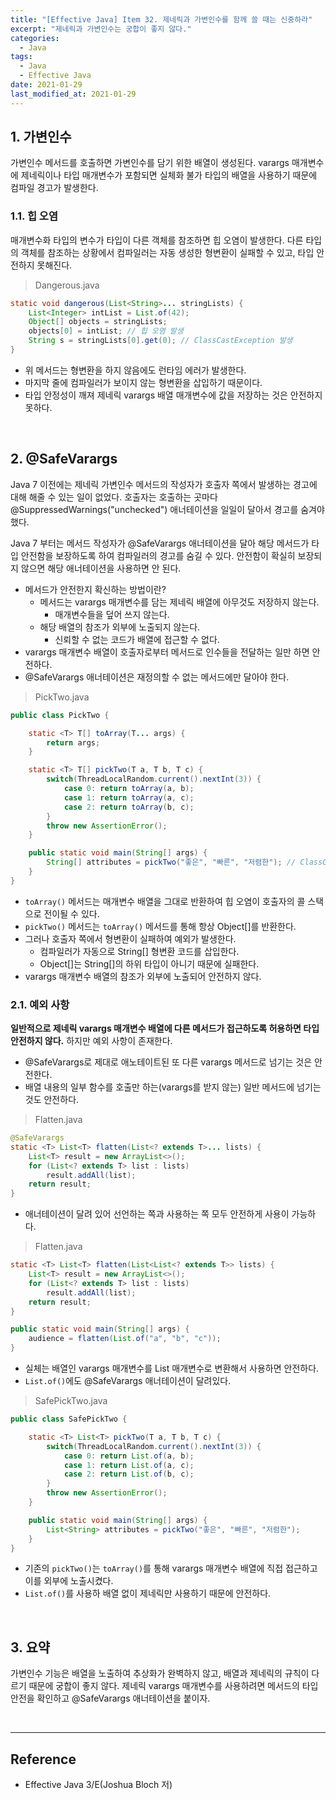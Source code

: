 ```yaml
---
title: "[Effective Java] Item 32. 제네릭과 가변인수를 함께 쓸 때는 신중하라"
excerpt: "제네릭과 가변인수는 궁합이 좋지 않다."
categories:
  - Java
tags:
  - Java
  - Effective Java
date: 2021-01-29
last_modified_at: 2021-01-29
---
```


## 1. 가변인수

가변인수 메서드를 호출하면 가변인수를 담기 위한 배열이 생성된다. varargs 매개변수에 제네릭이나 타입 매개변수가 포함되면 실체화 불가 타입의 배열을 사용하기 때문에 컴파일 경고가 발생한다.

### 1.1. 힙 오염

매개변수화 타입의 변수가 타입이 다른 객체를 참조하면 힙 오염이 발생한다. 다른 타입의 객체를 참조하는 상황에서 컴파일러는 자동 생성한 형변환이 실패할 수 있고, 타입 안전하지 못해진다.

> Dangerous.java

```java
static void dangerous(List<String>... stringLists) {
    List<Integer> intList = List.of(42);
    Object[] objects = stringLists;
    objects[0] = intList; // 힙 오염 발생
    String s = stringLists[0].get(0); // ClassCastException 발생
}
```

* 위 메서드는 형변환을 하지 않음에도 런타임 에러가 발생한다.
* 마지막 줄에 컴파일러가 보이지 않는 형변환을 삽입하기 때문이다.
* 타입 안정성이 깨져 제네릭 varargs 배열 매개변수에 값을 저장하는 것은 안전하지 못하다.

<br>

## 2. @SafeVarargs

Java 7 이전에는 제네릭 가변인수 메서드의 작성자가 호출자 쪽에서 발생하는 경고에 대해 해줄 수 있는 일이 없었다. 호출자는 호출하는 곳마다 @SuppressedWarnings("unchecked") 애너테이션을 일일이 달아서 경고를 숨겨야 했다.

Java 7 부터는 메서드 작성자가 @SafeVarargs 애너테이션을 달아 해당 메서드가 타입 안전함을 보장하도록 하여 컴파일러의 경고를 숨길 수 있다. 안전함이 확실히 보장되지 않으면 해당 애너테이션을 사용하면 안 된다.

* 메서드가 안전한지 확신하는 방법이란?
  * 메서드는 varargs 매개변수를 담는 제네릭 배열에 아무것도 저장하지 않는다.
    * 매개변수들을 덮어 쓰지 않는다.
  * 해당 배열의 참조가 외부에 노출되지 않는다.
    * 신뢰할 수 없는 코드가 배열에 접근할 수 없다.
* varargs 매개변수 배열이 호출자로부터 메서드로 인수들을 전달하는 일만 하면 안전하다.
* @SafeVarargs 애너테이션은 재정의할 수 없는 메서드에만 달아야 한다.

> PickTwo.java

```java
public class PickTwo {

    static <T> T[] toArray(T... args) {
        return args;
    }

    static <T> T[] pickTwo(T a, T b, T c) {
        switch(ThreadLocalRandom.current().nextInt(3)) {
            case 0: return toArray(a, b);
            case 1: return toArray(a, c);
            case 2: return toArray(b, c);
        }
        throw new AssertionError();
    }

    public static void main(String[] args) {
        String[] attributes = pickTwo("좋은", "빠른", "저렴한"); // ClassCastException 발생
    }
}
```

* ``toArray()`` 메서드는 매개변수 배열을 그대로 반환하여 힙 오염이 호출자의 콜 스택으로 전이될 수 있다.
* ``pickTwo()`` 메서드는 ``toArray()`` 메서드를 통해 항상 Object[]를 반환한다.
* 그러나 호출자 쪽에서 형변환이 실패하여 예외가 발생한다.
  * 컴파일러가 자동으로 String[] 형변환 코드를 삽입한다.
  * Object[]는 String[]의 하위 타입이 아니기 때문에 실패한다.
* varargs 매개변수 배열의 참조가 외부에 노출되어 안전하지 않다.

### 2.1. 예외 사항

**일반적으로 제네릭 varargs 매개변수 배열에 다른 메서드가 접근하도록 허용하면 타입 안전하지 않다.** 하지만 예외 사항이 존재한다.

* @SafeVarargs로 제대로 애노테이트된 또 다른 varargs 메서드로 넘기는 것은 안전한다.
* 배열 내용의 일부 함수를 호출만 하는(varargs를 받지 않는) 일반 메서드에 넘기는 것도 안전하다.

> Flatten.java

```java
@SafeVarargs
static <T> List<T> flatten(List<? extends T>... lists) {
    List<T> result = new ArrayList<>();
    for (List<? extends T> list : lists)
        result.addAll(list);
    return result;
}
```

* 애너테이션이 달려 있어 선언하는 쪽과 사용하는 쪽 모두 안전하게 사용이 가능하다.

> Flatten.java

```java
static <T> List<T> flatten(List<List<? extends T>> lists) {
    List<T> result = new ArrayList<>();
    for (List<? extends T> list : lists)
        result.addAll(list);
    return result;
}

public static void main(String[] args) {
    audience = flatten(List.of("a", "b", "c"));
}
```

* 실체는 배열인 varargs 매개변수를 List 매개변수로 변환해서 사용하면 안전하다.
* ``List.of()``에도 @SafeVarargs 애너테이션이 달려있다.

> SafePickTwo.java

```java
public class SafePickTwo {

    static <T> List<T> pickTwo(T a, T b, T c) {
        switch(ThreadLocalRandom.current().nextInt(3)) {
            case 0: return List.of(a, b);
            case 1: return List.of(a, c);
            case 2: return List.of(b, c);
        }
        throw new AssertionError();
    }

    public static void main(String[] args) {
        List<String> attributes = pickTwo("좋은", "빠른", "저렴한");
    }
}
```

* 기존의 ``pickTwo()``는 ``toArray()``를 통해 varargs 매개변수 배열에 직접 접근하고 이를 외부에 노출시켰다.
* ``List.of()``를 사용하 배열 없이 제네릭만 사용하기 때문에 안전하다.

<br>

## 3. 요약

가변인수 기능은 배열을 노출하여 추상화가 완벽하지 않고, 배열과 제네릭의 규칙이 다르기 때문에 궁합이 좋지 않다. 제네릭 varargs 매개변수를 사용하려면 메서드의 타입 안전을 확인하고 @SafeVarargs 애너테이션을 붙이자.

<br>

---

## Reference

* Effective Java 3/E(Joshua Bloch 저)
